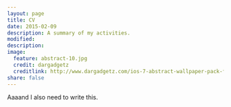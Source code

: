 ```yaml
---
layout: page
title: CV
date: 2015-02-09
description: A summary of my activities.
modified:
description:
image:
  feature: abstract-10.jpg
  credit: dargadgetz
  creditlink: http://www.dargadgetz.com/ios-7-abstract-wallpaper-pack-for-iphone-5-and-ipod-touch-retina/
share: false
---
```


Aaaand I also need to write this.
